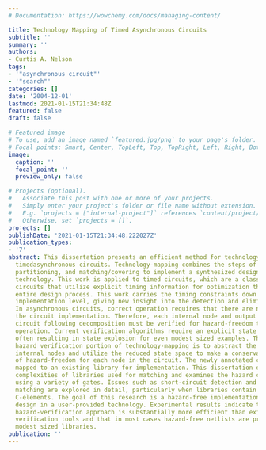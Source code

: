 ```yaml
---
# Documentation: https://wowchemy.com/docs/managing-content/

title: Technology Mapping of Timed Asynchronous Circuits
subtitle: ''
summary: ''
authors:
- Curtis A. Nelson
tags:
- '"asynchronous circuit"'
- '"search"'
categories: []
date: '2004-12-01'
lastmod: 2021-01-15T21:34:48Z
featured: false
draft: false

# Featured image
# To use, add an image named `featured.jpg/png` to your page's folder.
# Focal points: Smart, Center, TopLeft, Top, TopRight, Left, Right, BottomLeft, Bottom, BottomRight.
image:
  caption: ''
  focal_point: ''
  preview_only: false

# Projects (optional).
#   Associate this post with one or more of your projects.
#   Simply enter your project's folder or file name without extension.
#   E.g. `projects = ["internal-project"]` references `content/project/deep-learning/index.md`.
#   Otherwise, set `projects = []`.
projects: []
publishDate: '2021-01-15T21:34:48.222027Z'
publication_types:
- '7'
abstract: This dissertation presents an efficient method for technology-mapping of
  timedasynchronous circuits. Technology-mapping combines the steps of decomposition,
  partitioning, and matching/covering to implement a synthesized design in a given
  technology. This work is applied to timed circuits, which are a class of asynchronous
  circuits that utilize explicit timing information for optimization throughout the
  entire design process. This work carries the timing constraints down to the circuit
  implementation level, giving new insight into the detection and elimination of hazards.
  In asynchronous circuits, correct operation requires that there are no hazards in
  the circuit implementation. Therefore, each internal node and output of the transformed
  circuit following decomposition must be verified for hazard-freedom to ensure correct
  operation. Current verification algorithms require an explicit state exploration
  often resulting in state explosion for even modest sized examples. The goal of the
  hazard verification portion of technology-mapping is to abstract the behavior of
  internal nodes and utilize the reduced state space to make a conservative determination
  of hazard-freedom for each node in the circuit. The newly annotated circuit is then
  mapped to an existing library for implementation. This dissertation explores various
  complexities of libraries used for matching and examines the hazard covering behavior
  using a variety of gates. Issues such as short-circuit detection and common-input
  matching are explored in detail, particularly when libraries contain generalized
  C-elements. The goal of this research is a hazard-free implementation of the synthesized
  design in a user-provided technology. Experimental results indicate that this new
  hazard-verification approach is substantially more efficient than existing timing
  verification tools and that in most cases hazard-free netlists are produced with
  modest sized libraries.
publication: ''
---
```


